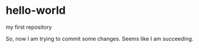 # hello-world
my first repository

So, now I am trying to commit some changes. Seems like I am succeeding.
